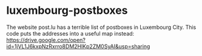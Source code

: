 # luxembourg-postboxes
The website post.lu has a terrible list of postboxes in Luxembourg City. This code puts the addresses into a useful map instead: https://drive.google.com/open?id=1jVL1J6kxpNzRxrro8DM2HlKp2ZM0SyAI&usp=sharing
